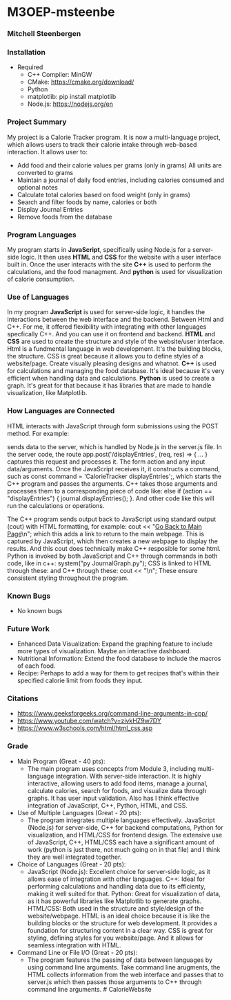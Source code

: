 # M3OEP-msteenbe
### Mitchell Steenbergen
### Installation
* Required
  * C++ Compiler: MinGW
  * CMake: https://cmake.org/download/ 
  * Python
  * matplotlib: pip install matplotlib
  * Node.js: https://nodejs.org/en 

### Project Summary
My project is a Calorie Tracker program. It is now a multi-language project, which allows users to track their calorie intake through web-based interaction. It allows user to:
 * Add food and their calorie values per grams (only in grams) All units are converted to grams
 * Maintain a journal of daily food entries, including calories consumed and optional notes
 * Calculate total calories based on food weight (only in grams)
 * Search and filter foods by name, calories or both
 * Display Journal Entries
 * Remove foods from the database
### Program Languages
My program starts in __JavaScript__, specifically using Node.js for a server-side logic. It then uses __HTML__ and __CSS__ for the website with a user interface built in. Once the user interacts with the site __C++__ is used to perform the calculations, and the food managment. And __python__ is used for visualization of calorie consumption. 

### Use of Languages
In my program __JavaScript__ is used for server-side logic, it handles the interactions between the web interface and the backend. Between Html and C++. For me, it offered flexibility with integrating with other languages specfically C++. And you can use it on frontend and backend. __HTML__ and __CSS__ are used to create the structure and style of the website/user interface. Html is a fundmental language in web development. It's the building blocks, the structure. CSS is great because it allows you to define styles of a website/page. Create visually pleasing designs and whatnot. __C++__ is used for calculations and managing the food database. It's ideal because it's very efficient when handling data and calculations. __Python__ is used to create a graph. It's great for that because it has libraries that are made to handle visualization, like Matplotlib. 

### How Languages are Connected
HTML interacts with JavaScript through form submissions using the POST method. For example: <form action="/displayEntries" method="POST"> sends data to the server, which is handled by Node.js in the server.js file. In the server code, the route app.post('/displayEntries', (req, res) => { ... } captures this request and processes it. The form action and any input data/arguments. Once the JavaScript receives it, it constructs a command, such as const command = 'CalorieTracker displayEntries';, which starts the C++ program and passes the arguments. C++ takes those arguments and processes them to a corresponding piece of code like: else if (action == "displayEntries") { journal.displayEntries(); }. And other code like this will run the calculations or operations. 

The C++ program sends output back to JavaScript using standard output (cout) with HTML formatting, for example: cout << "<a class='back-link' href='/'>Go Back to Main Page</a>\n"; which this adds a link to return to the main webpage. This is captured by JavaScript, which then creates a new webpage to display the results. And this cout does technically make C++ resposible for some html. Python is invoked by both JavaScript and C++ through commands in both code, like in c++: system("py JournalGraph.py"); CSS is linked to HTML through these: <link rel="stylesheet" href="styles.css"> and C++ through these: cout << "<link rel='stylesheet' href='cpp.css'>\n"; These ensure consistent styling throughout the program. 

### Known Bugs
* No known bugs 

### Future Work 
* Enhanced Data Visualization: Expand the graphing feature to include more types of visualization. Maybe an interactive dashboard. 
* Nutritional Information: Extend the food database to include the macros of each food. 
* Recipe: Perhaps to add a way for them to get recipes that's within their specified calorie limit from foods they input.

### Citations
* https://www.geeksforgeeks.org/command-line-arguments-in-cpp/ 
* https://www.youtube.com/watch?v=zivkHZ9w7DY 
* https://www.w3schools.com/html/html_css.asp   

### Grade
* Main Program (Great - 40 pts):
  * The main program uses concepts from Module 3, including multi-language integration. With server-side interaction. It is highly interactive, allowing users to add food items, manage a journal, calculate calories, search for foods, and visualize data through graphs. It has user input validation. Also has I think effective integration of JavaScript, C++, Python, HTML, and CSS. 
* Use of Multiple Languages (Great - 20 pts):
  * The program integrates multiple languages effectively. JavaScript (Node.js) for server-side, C++ for backend computations, Python for visualization, and HTML/CSS for frontend design. The extensive use of JavaScript, C++, HTML/CSS each have a significant amount of work (python is just there, not much going on in that file) and I think they are well integrated together. 
* Choice of Languages (Great - 20 pts):
  * JavaScript (Node.js): Excellent choice for server-side logic, as it allows ease of integration with other languages. C++: Ideal for performing calculations and handling data due to its efficienty, making it well suited for that. Python: Great for visualization of data, as it has powerful libraries like Matplotlib to generate graphs. HTML/CSS: Both used in the structure and style/design of the website/webpage. HTML is an ideal choice because it is like the building blocks or the structure for web development. It provides a foundation for structuring content in a clear way. CSS is great for styling, defining styles for you website/page. And it allows for seamless integration with HTML.  
* Command Line or File I/O (Great - 20 pts):
  * The program features the passing of data between languages by using command line arguments. Take command line arugments, the HTML collects information from the web interface and passes that to server.js which then passes those arguments to C++ through command line arguments. #   C a l o r i e W e b s i t e  
 